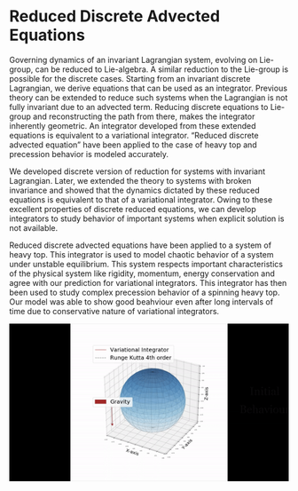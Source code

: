 # Reduced Discrete Advected Equations

Governing dynamics of an invariant Lagrangian system, evolving on Lie-group, can be
reduced to Lie-algebra. A similar reduction to the Lie-group is possible for the discrete
cases. Starting from an invariant discrete Lagrangian, we derive equations that can be
used as an integrator. Previous theory can be extended to reduce such systems when the
Lagrangian is not fully invariant due to an advected term. Reducing discrete equations to
Lie-group and reconstructing the path from there, makes the integrator inherently geometric.
An integrator developed from these extended equations is equivalent to a variational
integrator. “Reduced discrete advected equation” have been applied to the case of heavy
top and precession behavior is modeled accurately.

We developed discrete version of reduction for systems with invariant Lagrangian.
Later, we extended the theory to systems with broken invariance and showed that the
dynamics dictated by these reduced equations is equivalent to that of a variational integrator.
Owing to these excellent properties of discrete reduced equations, we can develop
integrators to study behavior of important systems when explicit solution is not available.

Reduced discrete advected equations have been applied to a system of
heavy top. This integrator is used to model chaotic behavior of a system under
unstable equilibrium. This system respects important characteristics of the physical
system like rigidity, momentum, energy conservation and agree with our prediction for
variational integrators. This integrator has then been used to study complex precession
behavior of a spinning heavy top. Our model was able to show good beahviour even after
long intervals of time due to conservative nature of variational integrators.

<div align="center">
  <img src="https://github.com/prasanthyss/Reduced-Discrete-Advected-Equations/blob/main/result.gif" alt="Comparison with Range Kutta 4th order method">
</div>
